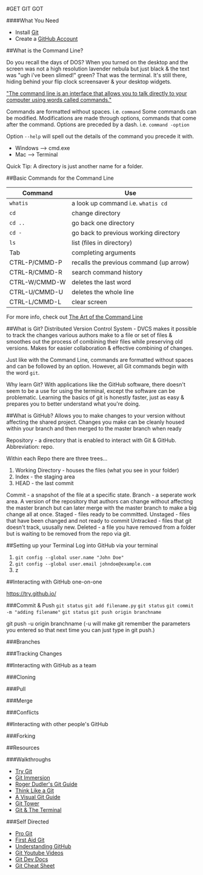 #GET GIT GOT

####What You Need
* Install [Git](http://git-scm.com/download)
* Create a [GitHub Account](https://github.com/)

##What is the Command Line?

Do you recall the days of DOS? When you turned on the desktop and the screen was not a high resolution lavender nebula but just black & the text was "ugh i've been slimed!" green? That was the terminal. It's still there, hiding behind your flip clock screensaver & your desktop widgets. 

["The command line is an interface that allows you to talk directly to your computer using words called commands."](http://www.freesoftwaremagazine.com/articles/command_line_intro) 

Commands are formatted without spaces. i.e. `command` Some commands can be modified. Modifications are made through options, commands that come after the command. Options are preceded by a dash. i.e. `command -option`

Option `--help` will spell out the details of the command you precede it with.

* Windows --> cmd.exe
* Mac --> Terminal

Quick Tip: A directory is just another name for a folder.

##Basic Commands for the Command Line

| Command 			|	Use 										|
|-------------------|-----------------------------------------------|
| `whatis`			|	a look up command i.e. `whatis cd`			|
| `cd`				|	change directory 							|
| `cd ..` 			| 	go back one directory 						|
| `cd - `			| 	go back to previous working directory 		|
| `ls`				|	list (files in directory) 					|
| Tab				|	completing arguments 						|
| CTRL-P/CMMD-P		|	recalls the previous command  (up arrow) 	|
| CTRL-R/CMMD-R 	|	search command history 						|
| CTRL-W/CMMD-W 	|	deletes the last word						|
| CTRL-U/CMMD-U 	|	deletes the whole line 						|
| CTRL-L/CMMD-L		|	clear screen 								|

For more info, check out [The Art of the Command Line](https://github.com/jlevy/the-art-of-command-line)

##What is Git?
Distributed Version Control System - DVCS makes it possible to track the changes various authors make to a file or set of files & smoothes out the process of combining their files while preserving old versions. Makes for easier collaboration & effective combining of changes. 

Just like with the Command Line, commands are formatted without spaces and can be followed by an option. However, all Git commands begin with the word `git`. 

Why learn Git? With applications like the GitHub software, there doesn't seem to be a use for using the terminal, except the software can be problematic. Learning the basics of git is honestly faster, just as easy & prepares you to better understand what you're doing. 

##What is GitHub?
Allows you to make changes to your version without affecting the shared project. Changes you make can be cleanly housed within your branch and then merged to the master branch when ready

Repository - a directory that is enabled to interact with Git & GitHub. Abbreviation: repo. 

Within each Repo there are three trees...
1. Working Directory - houses the files (what you see in your folder)
2. Index - the staging area
3. HEAD - the last commit

Commit - a snapshot of the file at a specific state. 
Branch - a seperate work area. A version of the repository that authors can change without affecting the master branch but can later merge with the master branch to make a big change all at once. 
Staged - files ready to be committed.
Unstaged - files that have been changed and not ready to commit
Untracked - files that git doesn't track, ususally new.
Deleted - a file you have removed from a folder but is waiting to be removed from the repo via git.

##Setting up your Terminal
Log into GitHub via your terminal

1. `git config --global user.name "John Doe"`
2. `git config --global user.email johndoe@example.com`
3. z

##Interacting with GitHub one-on-one

https://try.github.io/

###Commit & Push
`git status`
`git add filename.py`
`git status`
`git commit -m "adding filename"`
`git status`
`git push origin branchname`



git push -u origin branchname (-u will make git remember the parameters you entered so that next time you can just type in git push.)

###Branches

###Tracking Changes

##Interacting with GitHub as a team

###Cloning

###Pull

###Merge

###Conflicts

##Interacting with other people's GitHub

###Forking

##Resources

###Walkthroughs
* [Try Git](https://try.github.io/)
* [Git Immersion](http://gitimmersion.com/)
* [Roger Dudler's Git Guide](http://rogerdudler.github.io/git-guide/)
* [Think Like a Git](http://think-like-a-git.net/)
* [A Visual Git Guide](http://marklodato.github.io/visual-git-guide/index-en.html)
* [Git Tower](http://www.git-tower.com/learn/)
* [Git & The Terminal](https://18f.gsa.gov/2015/03/03/how-to-use-github-and-the-terminal-a-guide/)

###Self Directed
* [Pro Git](http://git-scm.com/book/en/v2)
* [First Aid Git](http://firstaidgit.io/#/)
* [Understanding GitHub](http://readwrite.com/2013/09/30/understanding-github-a-journey-for-beginners-part-1#awesm=~oGqRd1nOhtuidI%3F_escaped_fragment_=)
* [Git Youtube Videos](https://www.youtube.com/playlist?list=PLg7s6cbtAD165JTRsXh8ofwRw0PqUnkVH)
* [Git Dev Docs](http://devdocs.io/git/git)
* [Git Cheat Sheet](http://overapi.com/git/)
